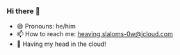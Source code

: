 ### Hi there 👋
- 😄 Pronouns: he/him
- 📫 How to reach me: heaving.slaloms-0w@icloud.com
- :blue_heart: Having my head in the cloud!

<!--
**paulmeier/paulmeier** is a ✨ _special_ ✨ repository because its `README.md` (this file) appears on your GitHub profile.

Here are some ideas to get you started:

- 🔭 I’m currently working on ...
- 🌱 I’m currently learning ...
- 👯 I’m looking to collaborate on ...
- 🤔 I’m looking for help with ...
- 💬 Ask me about ...
- 📫 How to reach me: ...
- 😄 Pronouns: ...
- ⚡ Fun fact: ...
- :link: ENS: ...
-->
